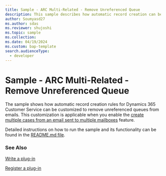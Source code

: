 ```yaml
---
title: Sample - ARC Multi-Related - Remove Unreferenced Queue
description: This sample describes how automatic record creation can be customized to remove unreferenced queues from emails.
author: Soumyasd27
ms.author: sdas
ms.reviewer: shujoshi
ms.topic: sample
ms.collection:
ms.date: 04/19/2024
ms.custom: bap-template
search.audienceType:
  - developer
---
```



# Sample - ARC Multi-Related - Remove Unreferenced Queue

The sample shows how automatic record creation rules for Dynamics 365 Customer Service can be customized to remove unreferenced queues from emails. This customization is applicable when you enable the [create multiple cases from an email sent to multiple mailboxes](arc-multiple-cases.md#create-multiple-cases-from-an-email-sent-to-multiple-mailboxes) feature.

Detailed instructions on how to run the sample and its functionality can be found in the [README.md file](https://github.com/microsoft/Dynamics365-Apps-Samples/blob/master/customer-service/automatic-record-creation/RemoveUnreferencedQueues/README.md).

### See Also

[Write a plug-in](/power-apps/developer/data-platform/write-plug-in?tabs=pluginbase)

[Register a plug-in](/power-apps/developer/data-platform/register-plug-in)
